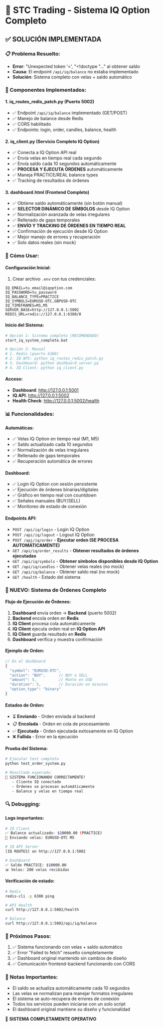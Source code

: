 # 🚀 STC Trading - Sistema IQ Option Completo

## ✅ SOLUCIÓN IMPLEMENTADA

### 📋 Problema Resuelto:
- **Error**: "Unexpected token '<', "<!doctype "..." al obtener saldo
- **Causa**: El endpoint `/api/iq/balance` no estaba implementado
- **Solución**: Sistema completo con velas + saldo automático

### 🔧 Componentes Implementados:

#### 1. **iq_routes_redis_patch.py** (Puerto 5002)
- ✅ Endpoint `/api/iq/balance` implementado (GET/POST)
- ✅ Manejo de balance desde Redis
- ✅ CORS habilitado
- ✅ Endpoints: login, order, candles, balance, health

#### 2. **iq_client.py** (Servicio Completo IQ Option)
- ✅ Conecta a IQ Option API real
- ✅ Envía velas en tiempo real cada segundo
- ✅ Envía saldo cada 10 segundos automáticamente
- ✅ **PROCESA Y EJECUTA ÓRDENES** automáticamente
- ✅ Maneja PRACTICE/REAL balance types
- ✅ Tracking de resultados de órdenes

#### 3. **dashboard.html** (Frontend Completo)
- ✅ Obtiene saldo automáticamente (sin botón manual)
- ✅ **SELECTOR DINÁMICO DE SÍMBOLOS** desde IQ Option
- ✅ Normalización avanzada de velas irregulares  
- ✅ Rellenado de gaps temporales
- ✅ **ENVÍO Y TRACKING DE ÓRDENES EN TIEMPO REAL**
- ✅ Confirmación de ejecución desde IQ Option
- ✅ Mejor manejo de errores y recuperación
- ✅ Solo datos reales (sin mock)

### 🎯 **Cómo Usar:**

#### **Configuración Inicial:**
1. Crear archivo `.env` con tus credenciales:
```env
IQ_EMAIL=tu_email@iqoption.com
IQ_PASSWORD=tu_password
IQ_BALANCE_TYPE=PRACTICE
IQ_SYMBOLS=EURUSD-OTC,GBPUSD-OTC
IQ_TIMEFRAMES=M1,M5
SERVER_BASE=http://127.0.0.1:5002
REDIS_URL=redis://127.0.0.1:6380/0
```

#### **Inicio del Sistema:**
```bash
# Opción 1: Sistema completo (RECOMENDADO)
start_iq_system_complete.bat

# Opción 2: Manual
# 1. Redis (puerto 6380)
# 2. IQ API: python iq_routes_redis_patch.py  
# 3. Dashboard: python dashboard_server.py
# 4. IQ Client: python iq_client.py
```

#### **Acceso:**
- **Dashboard**: http://127.0.0.1:5001
- **IQ API**: http://127.0.0.1:5002
- **Health Check**: http://127.0.0.1:5002/health

### 📊 **Funcionalidades:**

#### **Automáticas:**
- ✅ Velas IQ Option en tiempo real (M1, M5)
- ✅ Saldo actualizado cada 10 segundos
- ✅ Normalización de velas irregulares
- ✅ Rellenado de gaps temporales
- ✅ Recuperación automática de errores

#### **Dashboard:**
- ✅ Login IQ Option con sesión persistente
- ✅ Ejecución de órdenes binarias/digitales
- ✅ Gráfico en tiempo real con countdown
- ✅ Señales manuales (BUY/SELL)
- ✅ Monitoreo de estado de conexión

#### **Endpoints API:**
- `POST /api/iq/login` - Login IQ Option
- `POST /api/iq/logout` - Logout IQ Option  
- `POST /api/iq/order` - **Ejecutar orden (SE PROCESA AUTOMÁTICAMENTE)**
- `GET /api/iq/order_results` - **Obtener resultados de órdenes ejecutadas**
- `GET /api/iq/symbols` - **Obtener símbolos disponibles desde IQ Option**
- `GET /api/iq/candles` - Obtener velas reales (no mock)
- `GET /api/iq/balance` - Obtener saldo real (no mock)
- `GET /health` - Estado del sistema

### 🎯 **NUEVO: Sistema de Órdenes Completo**

#### **Flujo de Ejecución de Órdenes:**
1. **Dashboard** envía orden → **Backend** (puerto 5002)
2. **Backend** encola orden en **Redis**
3. **IQ Client** procesa cola automáticamente
4. **IQ Client** ejecuta orden real en **IQ Option API**
5. **IQ Client** guarda resultado en **Redis**
6. **Dashboard** verifica y muestra confirmación

#### **Ejemplo de Orden:**
```javascript
// En el dashboard
{
  "symbol": "EURUSD-OTC",
  "action": "BUY",      // BUY o SELL
  "amount": 5,          // Monto en USD
  "duration": 5,        // Duración en minutos
  "option_type": "binary"
}
```

#### **Estados de Orden:**
- ⏳ **Enviando** - Orden enviada al backend
- 📋 **Encolada** - Orden en cola de procesamiento
- ✅ **Ejecutada** - Orden ejecutada exitosamente en IQ Option
- ❌ **Fallida** - Error en la ejecución

#### **Prueba del Sistema:**
```bash
# Ejecutar test completo
python test_order_system.py

# Resultado esperado:
🎉 SISTEMA FUNCIONANDO CORRECTAMENTE!
   - Cliente IQ conectado
   - Órdenes se procesan automáticamente  
   - Balance y velas en tiempo real
```

### 🔍 **Debugging:**

#### **Logs importantes:**
```bash
# IQ Client
✅ Balance actualizado: $10000.00 (PRACTICE)
🔄 Enviando velas: EURUSD-OTC M5

# IQ API Server  
[IQ ROUTES] on http://127.0.0.1:5002

# Dashboard
✅ Saldo PRACTICE: $10000.00
📊 Velas: 200 velas recibidas
```

#### **Verificación de estado:**
```bash
# Redis
redis-cli -p 6380 ping

# API Health
curl http://127.0.0.1:5002/health

# Balance  
curl http://127.0.0.1:5002/api/iq/balance
```

### 🎯 **Próximos Pasos:**
1. ✅ Sistema funcionando con velas + saldo automático
2. ✅ Error "Failed to fetch" resuelto completamente  
3. ✅ Dashboard original mantenido sin cambios de diseño
4. ✅ Comunicación frontend-backend funcionando con CORS

### 📝 **Notas Importantes:**
- El saldo se actualiza automáticamente cada 10 segundos
- Las velas se normalizan para manejar formatos irregulares
- El sistema se auto-recupera de errores de conexión
- Todos los servicios pueden iniciarse con un solo script
- El dashboard original mantiene su diseño y funcionalidad

🎉 **SISTEMA COMPLETAMENTE OPERATIVO**
